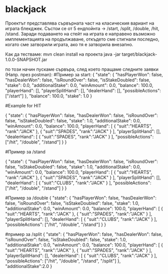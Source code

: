 # blackjack

Проектът представлява сървърната част на класическия вариант на играта блекджек. 
Състои се от 5 ендпойнта -> /start, /split, /double, /hit, /stand. Заради подаването на стейт на играта е направено 
възможно имплементацията на продължаване, откъдето сме стигнали последно, когато сме затворили играта, ако тя е 
затворила внезапно.

Как да тестваме:
mvn clean install на проекта
java -jar target/blackjack-1.0.0-SNAPSHOT.jar

по този начин пускаме сървъра, след което пращаме следните заявки (Напр. през postman):
#Пример за start:
{
"state": {
"hasPlayerWon": false,
"hasDealerWon": false,
"isRoundOver": false,
"isStakeDoubled": false,
"stake": 0.0,
"additionalStake": 0.0,
"winAmount": 0.0,
"balance": 100.0,
"playerHand": [],
"playerSplitHand": [],
"dealerHand": [],
"possibleActions": ["/start"]
},
"balance": 100.0,
"stake": 1.0
}

#Example for HIT

{
"state": {
"hasPlayerWon": false,
"hasDealerWon": false,
"isRoundOver": false,
"isStakeDoubled": false,
"stake": 1.0,
"additionalStake": 0.0,
"winAmount": 0.0,
"balance": 100.0,
"playerHand": [
{
"suit":"HEARTS",
"rank":"JACK"
},
{
"suit":"SPADES",
"rank":"JACK"
}
],
"playerSplitHand": [],
"dealerHand": [
{
"suit":"SPADES",
"rank":"JACK"
}
],
"possibleActions": ["/hit", "/double", "/stand"]
}
}

#Пример за /stand

{
"state": {
"hasPlayerWon": false,
"hasDealerWon": false,
"isRoundOver": false,
"isStakeDoubled": false,
"stake": 1.0,
"additionalStake": 0.0,
"winAmount": 0.0,
"balance": 100.0,
"playerHand": [
{
"suit":"HEARTS",
"rank":"JACK"
},
{
"suit":"SPADES",
"rank":"JACK"
}
],
"playerSplitHand": [],
"dealerHand": [
{
"suit":"CLUBS",
"rank":"JACK"
}
],
"possibleActions": ["/hit", "/double", "/stand"]
}
}

#Пример за /double
{
"state": {
"hasPlayerWon": false,
"hasDealerWon": false,
"isRoundOver": false,
"isStakeDoubled": false,
"stake": 1.0,
"additionalStake": 0.0,
"winAmount": 0.0,
"balance": 100.0,
"playerHand": [
{
"suit":"HEARTS",
"rank":"JACK"
},
{
"suit":"SPADES",
"rank":"JACK"
}
],
"playerSplitHand": [],
"dealerHand": [
{
"suit":"CLUBS",
"rank":"JACK"
}
],
"possibleActions": ["/hit", "/double", "/stand"]
}
}


#пример за /split
{
"state": {
"hasPlayerWon": false,
"hasDealerWon": false,
"isRoundOver": false,
"isStakeDoubled": false,
"stake": 1.0,
"additionalStake": 0.0,
"winAmount": 0.0,
"balance": 100.0,
"playerHand": [
{
"suit":"HEARTS",
"rank":"JACK"
},
{
"suit":"SPADES",
"rank":"JACK"
}
],
"playerSplitHand": [],
"dealerHand": [
{
"suit":"CLUBS",
"rank":"JACK"
}
],
"possibleActions": ["/hit", "/double", "/stand", "/split"]
},
"additionalStake":2.0
}